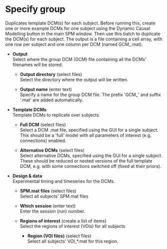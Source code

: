 # Specify group  
Duplicates template DCM(s) for each subject.
Before running this, create one or more example DCMs for one subject using the Dynamic Causal Modelling button in the main SPM window. Then use this batch to duplicate the DCM(s) for each subject. The output is a file containing a cell array, with one row per subject and one column per DCM (named GCM_<name>.mat).

* **Output**   
Select where the group DCM (GCM) file containing all the DCMs' filenames will be stored.

    * **Output directory** (select files)  
    Select the directory where the output will be written.

    * **Output name** (enter text)  
    Specify a name for the group DCM file. The prefix 'GCM_' and suffix '.mat' are added automatically.

* **Template DCMs**   
Template DCMs to replicate over subjects.

    * **Full DCM** (select files)  
    Select a DCM .mat file, specified using the GUI for a single subject. This should be a 'full' model with all parameters of interest (e.g. connections) enabled.

    * **Alternative DCMs** (select files)  
    Select alternative DCMs, specified using the GUI for a single subject. These should be reduced or nested versions of the full template DCM, e.g. with some connections switched off (fixed at their priors).

* **Design & data**   
Experimental timing and timeseries for the DCMs.

    * **SPM.mat files** (select files)  
    Select all subjects' SPM.mat files

    * **Which session** (enter text)  
    Enter the session (run) number.

    * **Regions of interest** (create a list of items)  
    Select the regions of interest (VOIs) for all subjects

        * **Region (VOI files)** (select files)  
        Select all subjects' VOI_*.mat for this region.
